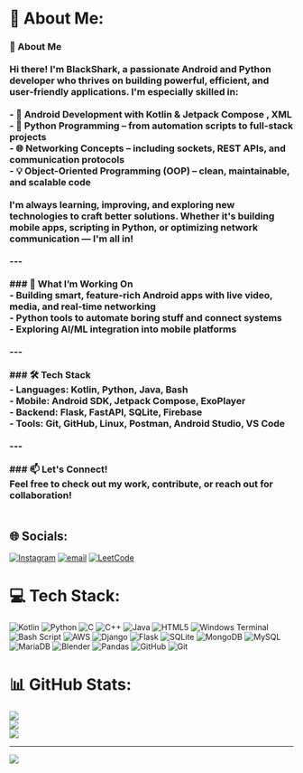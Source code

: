# 💫 About Me:
### 👋 About Me<br><br>Hi there! I'm **BlackShark**, a passionate Android and Python developer who thrives on building powerful, efficient, and user-friendly applications. I'm especially skilled in:<br><br>- 📱 **Android Development** with Kotlin & Jetpack Compose , XML <br>- 🐍 **Python Programming** – from automation scripts to full-stack projects<br>- 🌐 **Networking Concepts** – including sockets, REST APIs, and communication protocols<br>- 💡 **Object-Oriented Programming (OOP)** – clean, maintainable, and scalable code<br><br>I'm always learning, improving, and exploring new technologies to craft better solutions. Whether it's building mobile apps, scripting in Python, or optimizing network communication — I'm all in!<br><br>---<br><br>### 🚀 What I’m Working On<br>- Building smart, feature-rich Android apps with live video, media, and real-time networking<br>- Python tools to automate boring stuff and connect systems<br>- Exploring AI/ML integration into mobile platforms<br><br>---<br><br>### 🛠️ Tech Stack<br>- **Languages**: Kotlin, Python, Java, Bash<br>- **Mobile**: Android SDK, Jetpack Compose, ExoPlayer<br>- **Backend**: Flask, FastAPI, SQLite, Firebase<br>- **Tools**: Git, GitHub, Linux, Postman, Android Studio, VS Code<br><br>---<br><br>### 📫 Let's Connect!<br>Feel free to check out my work, contribute, or reach out for collaboration!<br><br>


## 🌐 Socials:
[![Instagram](https://img.shields.io/badge/Instagram-%23E4405F.svg?logo=Instagram&logoColor=white)](https://instagram.com/__singh_keshav__) [![email](https://img.shields.io/badge/Email-D14836?logo=gmail&logoColor=white)](mailto:keshavrajbingo@gmail.com) [![LeetCode](https://img.shields.io/badge/LeetCode-000000?logo=LeetCode&logoColor=yellow)](https://leetcode.com/u/Keshavraj12/)


# 💻 Tech Stack:
![Kotlin](https://img.shields.io/badge/kotlin-%237F52FF.svg?style=for-the-badge&logo=kotlin&logoColor=white) ![Python](https://img.shields.io/badge/python-3670A0?style=for-the-badge&logo=python&logoColor=ffdd54) ![C](https://img.shields.io/badge/c-%2300599C.svg?style=for-the-badge&logo=c&logoColor=white) ![C++](https://img.shields.io/badge/c++-%2300599C.svg?style=for-the-badge&logo=c%2B%2B&logoColor=white) ![Java](https://img.shields.io/badge/java-%23ED8B00.svg?style=for-the-badge&logo=openjdk&logoColor=white) ![HTML5](https://img.shields.io/badge/html5-%23E34F26.svg?style=for-the-badge&logo=html5&logoColor=white) ![Windows Terminal](https://img.shields.io/badge/Windows%20Terminal-%234D4D4D.svg?style=for-the-badge&logo=windows-terminal&logoColor=white) ![Bash Script](https://img.shields.io/badge/bash_script-%23121011.svg?style=for-the-badge&logo=gnu-bash&logoColor=white) ![AWS](https://img.shields.io/badge/AWS-%23FF9900.svg?style=for-the-badge&logo=amazon-aws&logoColor=white) ![Django](https://img.shields.io/badge/django-%23092E20.svg?style=for-the-badge&logo=django&logoColor=white) ![Flask](https://img.shields.io/badge/flask-%23000.svg?style=for-the-badge&logo=flask&logoColor=white) ![SQLite](https://img.shields.io/badge/sqlite-%2307405e.svg?style=for-the-badge&logo=sqlite&logoColor=white) ![MongoDB](https://img.shields.io/badge/MongoDB-%234ea94b.svg?style=for-the-badge&logo=mongodb&logoColor=white) ![MySQL](https://img.shields.io/badge/mysql-4479A1.svg?style=for-the-badge&logo=mysql&logoColor=white) ![MariaDB](https://img.shields.io/badge/MariaDB-003545?style=for-the-badge&logo=mariadb&logoColor=white) ![Blender](https://img.shields.io/badge/blender-%23F5792A.svg?style=for-the-badge&logo=blender&logoColor=white) ![Pandas](https://img.shields.io/badge/pandas-%23150458.svg?style=for-the-badge&logo=pandas&logoColor=white) ![GitHub](https://img.shields.io/badge/github-%23121011.svg?style=for-the-badge&logo=github&logoColor=white) ![Git](https://img.shields.io/badge/git-%23F05033.svg?style=for-the-badge&logo=git&logoColor=white)
# 📊 GitHub Stats:
![](https://github-readme-stats.vercel.app/api?username=blackshark1213&theme=dark&hide_border=false&include_all_commits=false&count_private=false)<br/>
![](https://nirzak-streak-stats.vercel.app/?user=blackshark1213&theme=dark&hide_border=false)<br/>
![](https://github-readme-stats.vercel.app/api/top-langs/?username=blackshark1213&theme=dark&hide_border=false&include_all_commits=false&count_private=false&layout=compact)

---
[![](https://visitcount.itsvg.in/api?id=blackshark1213&icon=0&color=0)](https://visitcount.itsvg.in)

<!-- Proudly created with GPRM ( https://gprm.itsvg.in ) -->
